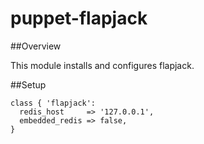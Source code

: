 puppet-flapjack
===============

##Overview

This module installs and configures flapjack.


##Setup

```puppet
class { 'flapjack':
  redis_host     => '127.0.0.1',
  embedded_redis => false,
}
```

